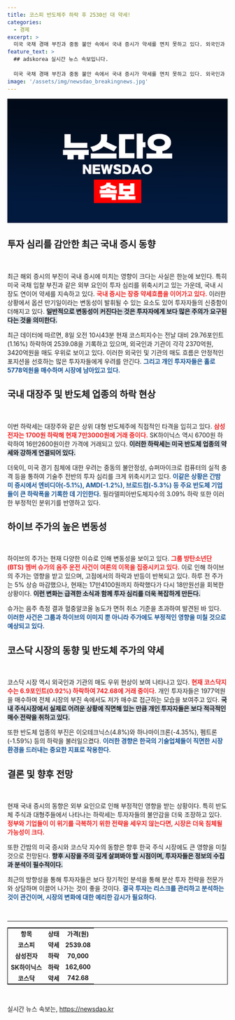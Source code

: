 ```yaml
---
title: 코스피 반도체주 하락 후 2530선 대 약세!
categories:
  - 경제
excerpt: >
  미국 국채 경매 부진과 중동 불안 속에서 국내 증시가 약세를 면치 못하고 있다. 외국인과 기관의 매도 우위가 이어지는 가운데, 방탄소년단 슈가의 음주운전 사건으로 하이브 주가가 출렁이고 있다. 이 시점에서 투자자들이 주목해야 할 변동성이 큽니다!
feature_text: >
  ## adskorea 실시간 뉴스 속보입니다.

  미국 국채 경매 부진과 중동 불안 속에서 국내 증시가 약세를 면치 못하고 있다. 외국인과 기관의 매도 우위가 이어지는 가운데, 방탄소년단 슈가의 음주운전 사건으로 하이브 주가가 출렁이고 있다. 이 시점에서 투자자들이 주목해야 할 변동성이 큽니다!
image: '/assets/img/newsdao_breakingnews.jpg'
---
```


<p><img src="/assets/img/newsdao_breakingnews.jpg" alt="adskorea 속보" /></p>

<h2 data-ke-size="size26">투자 심리를 감안한 최근 국내 증시 동향</h2>

<p data-ke-size="size16">&nbsp;</p>

<p>최근 해외 증시의 부진이 국내 증시에 미치는 영향이 크다는 사실은 한눈에 보인다. 특히 미국 국채 입찰 부진과 같은 외부 요인이 투자 심리를 위축시키고 있는 가운데, 국내 시장도 연이어 약세를 지속하고 있다. <b><span style="color: #ee2323;">국내 증시는 장중 약세흐름을 이어가고 있다.</span></b> 이러한 상황에서 옵션 만기일이라는 변동성이 발휘될 수 있는 요소도 있어 투자자들의 신중함이 더해지고 있다. <b><span style="background-color: #21538527;">일반적으로 변동성이 커진다는 것은 투자자에게 보다 많은 주의가 요구된다는 것을 의미한다.</span></b> </p>

<p>최근 데이터에 따르면, 8일 오전 10시43분 현재 코스피지수는 전날 대비 29.76포인트(1.16%) 하락하여 2539.08을 기록하고 있으며, 외국인과 기관이 각각 2370억원, 3420억원을 매도 우위로 보이고 있다. 이러한 외국인 및 기관의 매도 흐름은 안정적인 포지션을 선호하는 많은 투자자들에게 우려를 안긴다. <b><span style="color: #1a5490;">그리고 개인 투자자들은 홀로 5778억원을 매수하며 시장에 남아있고 있다.</span></b></p>

<h2 data-ke-size="size26">국내 대장주 및 반도체 업종의 하락 현상</h2>

<p data-ke-size="size16">&nbsp;</p>

<p>이번 하락세는 대장주와 같은 상위 대형 반도체주에 직접적인 타격을 입히고 있다. <b><span style="color: #ee2323;">삼성전자는 1700원 하락해 현재 7만3000원에 거래 중이다.</span></b> SK하이닉스 역시 6700원 하락하여 16만2600원이란 가격에 거래되고 있다. <b><span style="background-color: #21538527;">이러한 하락세는 미국 반도체 업종의 약세와 강하게 연결되어 있다.</span></b> </p>

<p>더욱이, 미국 경기 침체에 대한 우려는 중동의 불안정성, 슈퍼마이크로 컴퓨터의 실적 충격 등을 통하여 기술주 전반의 투자 심리를 크게 위축시키고 있다. <b><span style="color: #1a5490;">이같은 상황은 간밤 미 증시에서 엔비디아(-5.1%), AMD(-1.2%), 브로드컴(-5.3%) 등 주요 반도체 기업들이 큰 하락폭을 기록한 데 기인한다.</span></b> 필라델피아반도체지수의 3.09% 하락 또한 이러한 부정적인 분위기를 반영하고 있다.</p>

<h2 data-ke-size="size26">하이브 주가의 높은 변동성</h2>

<p data-ke-size="size16">&nbsp;</p>

<p>하이브의 주가는 현재 다양한 이슈로 인해 변동성을 보이고 있다. <b><span style="color: #ee2323;">그룹 방탄소년단(BTS) 멤버 슈가의 음주 운전 사건이 여론의 이목을 집중시키고 있다.</span></b> 이로 인해 하이브의 주가는 영향을 받고 있으며, 고점에서의 하락과 반등이 반복되고 있다. 하루 전 주가는 5% 상승 마감했으나, 현재는 17만4100원까지 하락했다가 다시 18만원선을 회복한 상황이다. <b><span style="background-color: #21538527;">이런 변화는 급격한 소식과 함께 투자 심리를 더욱 복잡하게 만든다.</span></b></p>

<p>슈가는 음주 측정 결과 혈중알코올 농도가 면허 취소 기준을 초과하여 발견된 바 있다. <b><span style="color: #1a5490;">이러한 사건은 그룹과 하이브의 이미지 뿐 아니라 주가에도 부정적인 영향을 미칠 것으로 예상되고 있다.</span></b></p>

<h2 data-ke-size="size26">코스닥 시장의 동향 및 반도체 주가의 약세</h2>

<p data-ke-size="size16">&nbsp;</p>

<p>코스닥 시장 역시 외국인과 기관의 매도 우위 현상이 보여 나타나고 있다. <b><span style="color: #ee2323;">현재 코스닥지수는 6.9포인트(0.92%) 하락하여 742.68에 거래 중이다.</span></b> 개인 투자자들은 1977억원을 매수하며 전체 시장의 부진 속에서도 저가 매수로 접근하는 모습을 보여주고 있다. <b><span style="background-color: #21538527;">국내 주식시장에서 실제로 어려운 상황에 직면해 있는 만큼 개인 투자자들은 보다 적극적인 매수 전략을 취하고 있다.</span></b></p>

<p>또한 반도체 업종의 부진은 이오테크닉스(4.8%)와 하나마이크론(-4.35%), 펨트론(-1.59%) 등의 하락을 불러일으켰다. <b><span style="color: #1a5490;">이러한 경향은 한국의 기술업체들이 직면한 시장환경을 드러내는 중요한 지표로 작용한다.</span></b> </p>

<h2 data-ke-size="size26">결론 및 향후 전망</h2>

<p data-ke-size="size16">&nbsp;</p>

<p>현재 국내 증시의 동향은 외부 요인으로 인해 부정적인 영향을 받는 상황이다. 특히 반도체 주식과 대형주들에서 나타나는 하락세는 투자자들의 불안감을 더욱 조장하고 있다. <b><span style="color: #ee2323;">정부와 기업들이 이 위기를 극복하기 위한 전략을 세우지 않는다면, 시장은 더욱 침체될 가능성이 크다.</span></b> </p>

<p>또한 간밤의 미국 증시와 코스닥 지수의 동향은 향후 한국 주식 시장에도 큰 영향을 미칠 것으로 전망된다. <b><span style="background-color: #21538527;">향후 시장을 주의 깊게 살펴봐야 할 시점이며, 투자자들은 정보의 수집과 분석이 필수적이다.</span></b> </p>

<p>최근의 방향성을 통해 투자자들은 보다 장기적인 분석을 통해 분산 투자 전략을 전문가와 상담하며 이끌어 나가는 것이 좋을 것이다. <b><span style="color: #1a5490;">결국 투자는 리스크를 관리하고 분석하는 것이 관건이며, 시장의 변화에 대한 예리한 감시가 필요하다.</span></b> </p>

<p data-ke-size="size16">&nbsp;</p>

<hr>

<table style="width:100%; border: 1px solid black;">
<tr>
<td style="text-align: center; height: 17px;"><b>항목</b></td>
<td style="text-align: center; height: 17px;"><b>상태</b></td>
<td style="text-align: center; height: 17px;"><b>가격(원)</b></td>
</tr>
<tr>
<td style="text-align: center; height: 17px;"><b>코스피</b></td>
<td style="text-align: center; height: 17px;"><b>약세</b></td>
<td style="text-align: center; height: 17px;"><b>2539.08</b></td>
</tr>
<tr>
<td style="text-align: center; height: 17px;"><b>삼성전자</b></td>
<td style="text-align: center; height: 17px;"><b>하락</b></td>
<td style="text-align: center; height: 17px;"><b>70,000</b></td>
</tr>
<tr>
<td style="text-align: center; height: 17px;"><b>SK하이닉스</b></td>
<td style="text-align: center; height: 17px;"><b>하락</b></td>
<td style="text-align: center; height: 17px;"><b>162,600</b></td>
</tr>
<tr>
<td style="text-align: center; height: 17px;"><b>코스닥</b></td>
<td style="text-align: center; height: 17px;"><b>약세</b></td>
<td style="text-align: center; height: 17px;"><b>742.68</b></td>
</tr>
</table>

<p data-ke-size="size16">&nbsp;</p>
실시간 뉴스 속보는, <a href="https://newsdao.kr" rel="dofollow">https://newsdao.kr</a>


